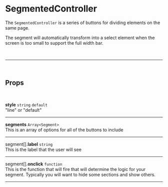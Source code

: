# SegmentedController

The `SegmentedController` is a series of buttons for dividing elements on the same page.

The segment will automatically transform into a select element when the screen is too small to support the full width bar.

<br>

---

<br>

## Props

<br>

**style** `string` <code class="blue">default</code><br>
"line" or "default"

---

**segments** `Array<Segment>` <br>
This is an array of options for all of the buttons to include

---

segment[].**label** `string` <br>
This is the label that the user will see

---

segment[].**onclick** `function` <br>
This is the function that will fire that will determine the logic for your segment. Typically you will want to hide some sections and show others.

---

